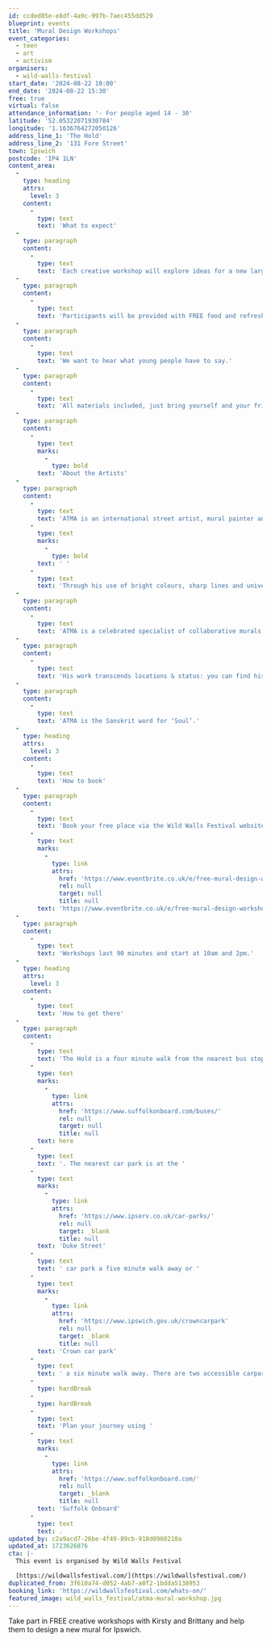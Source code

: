 ```yaml
---
id: ccded85e-e8df-4a9c-997b-7aec455dd529
blueprint: events
title: 'Mural Design Workshops'
event_categories:
  - teen
  - art
  - activism
organisers:
  - wild-walls-festival
start_date: '2024-08-22 10:00'
end_date: '2024-08-22 15:30'
free: true
virtual: false
attendance_information: '- For people aged 14 - 30'
latitude: '52.05322071930784'
longitude: '1.1636764272050126'
address_line_1: 'The Hold'
address_line_2: '131 Fore Street'
town: Ipswich
postcode: 'IP4 1LN'
content_area:
  -
    type: heading
    attrs:
      level: 3
    content:
      -
        type: text
        text: 'What to expect'
  -
    type: paragraph
    content:
      -
        type: text
        text: 'Each creative workshop will explore ideas for a new large mural in Ipswich. Participants will be given the opportunity to get creative and have fun exploring street art with guidance and support. (NO experience necessary)'
  -
    type: paragraph
    content:
      -
        type: text
        text: 'Participants will be provided with FREE food and refreshments at each workshop.'
  -
    type: paragraph
    content:
      -
        type: text
        text: 'We want to hear what young people have to say.'
  -
    type: paragraph
    content:
      -
        type: text
        text: 'All materials included, just bring yourself and your friends.'
  -
    type: paragraph
    content:
      -
        type: text
        marks:
          -
            type: bold
        text: 'About the Artists'
  -
    type: paragraph
    content:
      -
        type: text
        text: 'ATMA is an international street artist, mural painter and designer driven by upliftism.'
      -
        type: text
        marks:
          -
            type: bold
        text: ' '
      -
        type: text
        text: 'Through his use of bright colours, sharp lines and universal language, he tells positive stories in large scale.'
  -
    type: paragraph
    content:
      -
        type: text
        text: 'ATMA is a celebrated specialist of collaborative murals, inviting participants to contribute to the design & painting of the pieces. To engage, impact and transform.'
  -
    type: paragraph
    content:
      -
        type: text
        text: 'His work transcends locations & status: you can find his signature in (and on) council estates, private homes, motorways, high streets, hidden corners, capitals, cities, villages, restaurants, corporate offices, community centres, schools, art galleries & museums, across 10 countries.'
  -
    type: paragraph
    content:
      -
        type: text
        text: 'ATMA is the Sanskrit word for ‘Soul’.'
  -
    type: heading
    attrs:
      level: 3
    content:
      -
        type: text
        text: 'How to book'
  -
    type: paragraph
    content:
      -
        type: text
        text: 'Book your free place via the Wild Walls Festival website - '
      -
        type: text
        marks:
          -
            type: link
            attrs:
              href: 'https://www.eventbrite.co.uk/e/free-mural-design-workshop-with-atma-tickets-967869191807'
              rel: null
              target: null
              title: null
        text: 'https://www.eventbrite.co.uk/e/free-mural-design-workshop-with-atma-tickets-967869191807'
  -
    type: paragraph
    content:
      -
        type: text
        text: 'Workshops last 90 minutes and start at 10am and 2pm.'
  -
    type: heading
    attrs:
      level: 3
    content:
      -
        type: text
        text: 'How to get there'
  -
    type: paragraph
    content:
      -
        type: text
        text: 'The Hold is a four minute walk from the nearest bus stop - see the latest bus timetables '
      -
        type: text
        marks:
          -
            type: link
            attrs:
              href: 'https://www.suffolkonboard.com/buses/'
              rel: null
              target: null
              title: null
        text: here
      -
        type: text
        text: '. The nearest car park is at the '
      -
        type: text
        marks:
          -
            type: link
            attrs:
              href: 'https://www.ipserv.co.uk/car-parks/'
              rel: null
              target: _blank
              title: null
        text: 'Duke Street'
      -
        type: text
        text: ' car park a five minute walk away or '
      -
        type: text
        marks:
          -
            type: link
            attrs:
              href: 'https://www.ipswich.gov.uk/crowncarpark'
              rel: null
              target: _blank
              title: null
        text: 'Crown car park'
      -
        type: text
        text: ' a six minute walk away. There are two accessible carpark spaces for blue badge holders in The Hold car park.'
      -
        type: hardBreak
      -
        type: hardBreak
      -
        type: text
        text: 'Plan your journey using '
      -
        type: text
        marks:
          -
            type: link
            attrs:
              href: 'https://www.suffolkonboard.com/'
              rel: null
              target: _blank
              title: null
        text: 'Suffolk Onboard'
      -
        type: text
        text: .
updated_by: c2a9acd7-26be-4f49-89cb-918d0960210a
updated_at: 1723626876
cta: |-
  This event is organised by Wild Walls Festival

  [https://wildwallsfestival.com/](https://wildwallsfestival.com/)
duplicated_from: 3f610a74-d052-4ab7-a0f2-1bdda5138953
booking_link: 'https://wildwallsfestival.com/whats-on/'
featured_image: wild_walls_festival/atma-mural-workshop.jpg
---
```

Take part in FREE creative workshops with Kirsty and Brittany and help them to design a new mural for Ipswich.